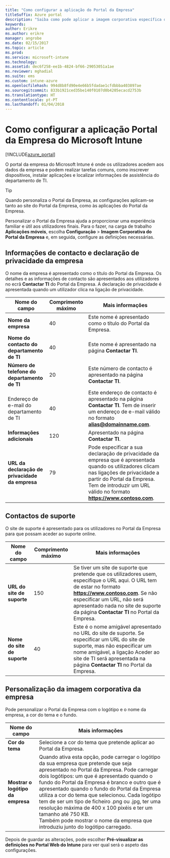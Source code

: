 ```yaml
---
title: "Como configurar a aplicação do Portal da Empresa"
titleSuffix: Azure portal
description: "Saiba como pode aplicar a imagem corporativa específica da empresa à aplicação Portal da Empresa do Intune. \""
keywords: 
author: Erikre
ms.author: erikre
manager: angrobe
ms.date: 02/15/2017
ms.topic: article
ms.prod: 
ms.service: microsoft-intune
ms.technology: 
ms.assetid: dec6f258-ee1b-4824-bf66-29053051a1ae
ms.reviewer: mghadial
ms.suite: ems
ms.custom: intune-azure
ms.openlocfilehash: 994d8b8fd90e4e66b5fdadae1cfdbbba403897ae
ms.sourcegitcommit: 833b1921ced35be140f0107d0b4205ecacd2753b
ms.translationtype: HT
ms.contentlocale: pt-PT
ms.lasthandoff: 01/04/2018
---
```

# <a name="how-to-configure-the-microsoft-intune-company-portal-app"></a>Como configurar a aplicação Portal da Empresa do Microsoft Intune

[!INCLUDE[azure_portal](./includes/azure_portal.md)]

O portal da empresa do Microsoft Intune é onde os utilizadores acedem aos dados da empresa e podem realizar tarefas comuns, como inscrever dispositivos, instalar aplicações e localizar informações de assistência do departamento de TI.        

> [!Tip]        
> Quando personaliza o Portal da Empresa, as configurações aplicam-se tanto ao site do Portal da Empresa, como às aplicações do Portal da Empresa.       

Personalizar o Portal da Empresa ajuda a proporcionar uma experiência familiar e útil aos utilizadores finais. Para o fazer, na carga de trabalho **Aplicações móveis**, escolha **Configuração** > **Imagem Corporativa do Portal da Empresa** e, em seguida, configure as definições necessárias.      

## <a name="company-contact-information-and-privacy-statement"></a>Informações de contacto e declaração de privacidade da empresa        
O nome da empresa é apresentado como o título do Portal da Empresa. Os detalhes e as informações de contacto são apresentados aos utilizadores no ecrã **Contactar TI** do Portal da Empresa. A declaração de privacidade é apresentada quando um utilizador clica na ligação de privacidade.        


|Nome do campo|Comprimento máximo|Mais informações|        
|-|-|-|     
|**Nome da empresa**|40|Este nome é apresentado como o título do Portal da Empresa.|        
|**Nome do contacto do departamento de TI**|40|Este nome é apresentado na página **Contactar TI**.|      
|**Número de telefone do departamento de TI**|20|Este número de contacto é apresentado na página **Contactar TI**.|        
|Endereço de e-mail do departamento de TI|40|Este endereço de contacto é apresentado na página **Contactar TI**. Tem de inserir um endereço de e-mail válido no formato **alias@domainname.com**.|     
|**Informações adicionais**|120|Apresentado na página **Contactar TI**.|      
|**URL da declaração de privacidade da empresa**|79|Pode especificar a sua declaração de privacidade da empresa que é apresentada quando os utilizadores clicam nas ligações de privacidade a partir do Portal da Empresa. Tem de introduzir um URL válido no formato **https://www.contoso.com**.|        

## <a name="support-contacts"></a>Contactos de suporte     
O site de suporte é apresentado para os utilizadores no Portal da Empresa para que possam aceder ao suporte online.        



|Nome do campo|Comprimento máximo|Mais informações|        
|-|-|-|     
|**URL do site de suporte**|150|Se tiver um site de suporte que pretende que os utilizadores usem, especifique o URL aqui. O URL tem de estar no formato **https://www.contoso.com**. Se não especificar um URL, não será apresentado nada no site de suporte da página **Contactar TI** no Portal da Empresa.|        
|**Nome do site de suporte**|40|Este é o nome amigável apresentado no URL do site de suporte. Se especificar um URL do site de suporte, mas não especificar um nome amigável, a ligação Aceder ao site de TI será apresentada na página **Contactar TI** no Portal da Empresa.       

## <a name="company-branding-customization"></a>Personalização da imagem corporativa da empresa       
Pode personalizar o Portal da Empresa com o logótipo e o nome da empresa, a cor do tema e o fundo.     



|Nome do campo|Mais informações|       
|-|-|       
|**Cor do tema**|Selecione a cor do tema que pretende aplicar ao Portal da Empresa.|      
|**Mostrar o logótipo da empresa**|Quando ativa esta opção, pode carregar o logótipo da sua empresa que pretende que seja apresentado no Portal da Empresa. Pode carregar dois logótipos: um que é apresentado quando o fundo do Portal da Empresa é branco e outro que é apresentado quando o fundo do Portal da Empresa utiliza a cor do tema que selecionou. Cada logótipo tem de ser um tipo de ficheiro .png ou .jpg, ter uma resolução máxima de 400 x 100 pixéis e ter um tamanho até 750 KB.<br>Também pode mostrar o nome da empresa que introduziu junto do logótipo carregado.|      

Depois de guardar as alterações, pode escolher **Pré-visualizar as definições no Portal Web do Intune** para ver qual será o aspeto das configurações.
